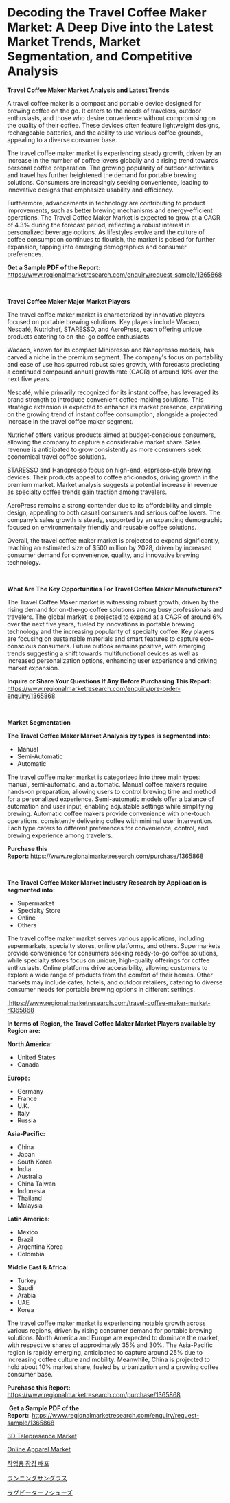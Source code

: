<p><h1>Decoding the Travel Coffee Maker Market: A Deep Dive into the Latest Market Trends, Market Segmentation, and Competitive Analysis</h1></p><p><strong>Travel Coffee Maker Market Analysis and Latest Trends</strong></p>
<p><p>A travel coffee maker is a compact and portable device designed for brewing coffee on the go. It caters to the needs of travelers, outdoor enthusiasts, and those who desire convenience without compromising on the quality of their coffee. These devices often feature lightweight designs, rechargeable batteries, and the ability to use various coffee grounds, appealing to a diverse consumer base.</p><p>The travel coffee maker market is experiencing steady growth, driven by an increase in the number of coffee lovers globally and a rising trend towards personal coffee preparation. The growing popularity of outdoor activities and travel has further heightened the demand for portable brewing solutions. Consumers are increasingly seeking convenience, leading to innovative designs that emphasize usability and efficiency.</p><p>Furthermore, advancements in technology are contributing to product improvements, such as better brewing mechanisms and energy-efficient operations. The Travel Coffee Maker Market is expected to grow at a CAGR of 4.3% during the forecast period, reflecting a robust interest in personalized beverage options. As lifestyles evolve and the culture of coffee consumption continues to flourish, the market is poised for further expansion, tapping into emerging demographics and consumer preferences.</p></p>
<p><strong>Get a Sample PDF of the Report:&nbsp;</strong> <a href="https://www.regionalmarketresearch.com/enquiry/request-sample/1365868">https://www.regionalmarketresearch.com/enquiry/request-sample/1365868</a></p>
<p>&nbsp;</p>
<p><strong>Travel Coffee Maker Major Market Players</strong></p>
<p><p>The travel coffee maker market is characterized by innovative players focused on portable brewing solutions. Key players include Wacaco, Nescafé, Nutrichef, STARESSO, and AeroPress, each offering unique products catering to on-the-go coffee enthusiasts.</p><p>Wacaco, known for its compact Minipresso and Nanopresso models, has carved a niche in the premium segment. The company's focus on portability and ease of use has spurred robust sales growth, with forecasts predicting a continued compound annual growth rate (CAGR) of around 10% over the next five years.</p><p>Nescafé, while primarily recognized for its instant coffee, has leveraged its brand strength to introduce convenient coffee-making solutions. This strategic extension is expected to enhance its market presence, capitalizing on the growing trend of instant coffee consumption, alongside a projected increase in the travel coffee maker segment.</p><p>Nutrichef offers various products aimed at budget-conscious consumers, allowing the company to capture a considerable market share. Sales revenue is anticipated to grow consistently as more consumers seek economical travel coffee solutions.</p><p>STARESSO and Handpresso focus on high-end, espresso-style brewing devices. Their products appeal to coffee aficionados, driving growth in the premium market. Market analysis suggests a potential increase in revenue as specialty coffee trends gain traction among travelers.</p><p>AeroPress remains a strong contender due to its affordability and simple design, appealing to both casual consumers and serious coffee lovers. The company’s sales growth is steady, supported by an expanding demographic focused on environmentally friendly and reusable coffee solutions.</p><p>Overall, the travel coffee maker market is projected to expand significantly, reaching an estimated size of $500 million by 2028, driven by increased consumer demand for convenience, quality, and innovative brewing technology. </p></p>
<p>&nbsp;</p>
<p><strong>What Are The Key Opportunities For Travel Coffee Maker Manufacturers?</strong></p>
<p><p>The Travel Coffee Maker market is witnessing robust growth, driven by the rising demand for on-the-go coffee solutions among busy professionals and travelers. The global market is projected to expand at a CAGR of around 6% over the next five years, fueled by innovations in portable brewing technology and the increasing popularity of specialty coffee. Key players are focusing on sustainable materials and smart features to capture eco-conscious consumers. Future outlook remains positive, with emerging trends suggesting a shift towards multifunctional devices as well as increased personalization options, enhancing user experience and driving market expansion.</p></p>
<p><strong>Inquire or Share Your Questions If Any Before Purchasing This Report:</strong> <a href="https://www.regionalmarketresearch.com/enquiry/pre-order-enquiry/1365868">https://www.regionalmarketresearch.com/enquiry/pre-order-enquiry/1365868</a></p>
<p>&nbsp;</p>
<p><strong>Market Segmentation</strong></p>
<p><strong>The Travel Coffee Maker Market Analysis by types is segmented into:</strong></p>
<p><ul><li>Manual</li><li>Semi-Automatic</li><li>Automatic</li></ul></p>
<p><p>The travel coffee maker market is categorized into three main types: manual, semi-automatic, and automatic. Manual coffee makers require hands-on preparation, allowing users to control brewing time and method for a personalized experience. Semi-automatic models offer a balance of automation and user input, enabling adjustable settings while simplifying brewing. Automatic coffee makers provide convenience with one-touch operations, consistently delivering coffee with minimal user intervention. Each type caters to different preferences for convenience, control, and brewing experience among travelers.</p></p>
<p><strong>Purchase this Report:&nbsp;</strong><a href="https://www.regionalmarketresearch.com/purchase/1365868">https://www.regionalmarketresearch.com/purchase/1365868</a></p>
<p>&nbsp;</p>
<p><strong>The Travel Coffee Maker Market Industry Research by Application is segmented into:</strong></p>
<p><ul><li>Supermarket</li><li>Specialty Store</li><li>Online</li><li>Others</li></ul></p>
<p><p>The travel coffee maker market serves various applications, including supermarkets, specialty stores, online platforms, and others. Supermarkets provide convenience for consumers seeking ready-to-go coffee solutions, while specialty stores focus on unique, high-quality offerings for coffee enthusiasts. Online platforms drive accessibility, allowing customers to explore a wide range of products from the comfort of their homes. Other markets may include cafes, hotels, and outdoor retailers, catering to diverse consumer needs for portable brewing options in different settings.</p></p>
<p><a href="https://www.regionalmarketresearch.com/travel-coffee-maker-market-r1365868">&nbsp;https://www.regionalmarketresearch.com/travel-coffee-maker-market-r1365868</a></p>
<p><strong>In terms of Region, the Travel Coffee Maker Market Players available by Region are:</strong></p>
<p>
    <p> <strong> North America: </strong>
        <ul>
            <li>United States</li>
            <li>Canada</li>
        </ul>
        </p> 
    <p> <strong> Europe: </strong>
        <ul>
            <li>Germany</li>
            <li>France</li>
            <li>U.K.</li>
            <li>Italy</li>
            <li>Russia</li>
        </ul>
        </p> 
    <p> <strong> Asia-Pacific: </strong>
        <ul>
            <li>China</li>
            <li>Japan</li>
            <li>South Korea</li>
            <li>India</li>
            <li>Australia</li>
            <li>China Taiwan</li>
            <li>Indonesia</li>
            <li>Thailand</li>
            <li>Malaysia</li>
        </ul>
        </p> 
    <p> <strong> Latin America: </strong>
        <ul>
            <li>Mexico</li>
            <li>Brazil</li>
            <li>Argentina Korea</li>
            <li>Colombia</li>
        </ul>
        </p> 
    <p> <strong> Middle East & Africa: </strong>
        <ul>
            <li>Turkey</li>
            <li>Saudi</li>
            <li>Arabia</li>
            <li>UAE</li>
            <li>Korea</li>
        </ul>
    </p>
    </p>
<p><p>The travel coffee maker market is experiencing notable growth across various regions, driven by rising consumer demand for portable brewing solutions. North America and Europe are expected to dominate the market, with respective shares of approximately 35% and 30%. The Asia-Pacific region is rapidly emerging, anticipated to capture around 25% due to increasing coffee culture and mobility. Meanwhile, China is projected to hold about 10% market share, fueled by urbanization and a growing coffee consumer base.</p></p>
<p><strong>Purchase this Report: </strong><a href="https://www.regionalmarketresearch.com/purchase/1365868">https://www.regionalmarketresearch.com/purchase/1365868</a></p>
<p>&nbsp;<strong>Get a Sample PDF of the Report:&nbsp;&nbsp;</strong><a href="https://www.regionalmarketresearch.com/enquiry/request-sample/1365868">https://www.regionalmarketresearch.com/enquiry/request-sample/1365868</a></p>
<p><strong></strong></p>
<p><p><a href="https://www.linkedin.com/pulse/3d-telepresence-market-share-size-trends-industry-analysis-1gqke">3D Telepresence Market</a></p><p><a href="https://www.linkedin.com/pulse/how-online-apparel-market-changing-from-2024-2031-2ntze">Online Apparel Market</a></p><p><a href="https://medium.com/@adsogvwv75/%EC%9E%91%EC%97%85-%EC%9E%A5%EA%B0%91-%EC%9C%A0%ED%86%B5-%EC%8B%9C%EC%9E%A5%EC%9D%98-%EC%83%88%EB%A1%9C%EC%9A%B4-%EC%8B%9C%EC%9E%A5-%EB%8F%99%ED%96%A5%EC%9D%80-%EB%AC%B4%EC%97%87%EC%9D%B8%EA%B0%80%EC%9A%94-7d6507513557">작업용 장갑 배포</a></p><p><a href="https://medium.com/@nigelb1974/%E6%88%90%E9%95%B7%E5%B8%82%E5%A0%B4%E3%81%AE%E3%83%88%E3%83%AC%E3%83%B3%E3%83%89%E3%81%A8%E3%83%A9%E3%83%B3%E3%83%8B%E3%83%B3%E3%82%B0%E3%82%B5%E3%83%B3%E3%82%B0%E3%83%A9%E3%82%B9%E5%B8%82%E5%A0%B4%E3%81%AE%E5%9C%B0%E5%9F%9F%E5%88%86%E6%9E%90%E3%81%8C2024%E5%B9%B4%E3%81%8B%E3%82%892031%E5%B9%B4%E3%81%BE%E3%81%A7%E3%81%AE%E4%BA%88%E6%B8%AC%E3%82%92%E7%A4%BA%E3%81%97%E3%81%A6%E3%81%84%E3%81%BE%E3%81%99-dd3345140cd4?postPublishedType=repub">ランニングサングラス</a></p><p><a href="https://medium.com/@nigelb1974/%E3%83%A9%E3%82%B0%E3%83%93%E3%83%BC%E7%94%A8%E3%82%BF%E3%83%BC%E3%83%95%E3%82%B7%E3%83%A5%E3%83%BC%E3%82%BA%E5%B8%82%E5%A0%B4%E3%81%AB%E9%96%A2%E3%81%99%E3%82%8B%E5%B0%86%E6%9D%A5%E3%81%AE%E6%B4%9E%E5%AF%9F-2024%E5%B9%B4%E3%81%8B%E3%82%892031%E5%B9%B4%E3%81%AE%E3%83%88%E3%83%AC%E3%83%B3%E3%83%89%E3%81%A8%E5%9C%B0%E5%9F%9F%E5%88%86%E6%9E%90-9cdebf689465?postPublishedType=repub">ラグビーターフシューズ</a></p></p>